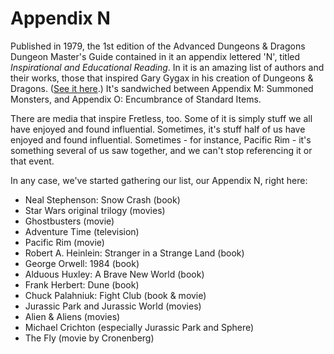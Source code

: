 # Appendix N

Published in 1979, the 1st edition of the Advanced Dungeons & Dragons Dungeon Master's Guide contained in it an appendix lettered 'N', titled _Inspirational and Educational Reading_. In it is an amazing list of authors and their works, those that inspired Gary Gygax in his creation of Dungeons & Dragons. ([See it here](http://www.digital-eel.com/blog/ADnD_reading_list.htm).) It's sandwiched between Appendix M: Summoned Monsters, and Appendix O: Encumbrance of Standard Items.

There are media that inspire Fretless, too. Some of it is simply stuff we all have enjoyed and found influential. Sometimes, it's stuff half of us have enjoyed and found influential. Sometimes - for instance, Pacific Rim - it's something several of us saw together, and we can't stop referencing it or that event. 

In any case, we've started gathering our list, our Appendix N, right here:

+ Neal Stephenson: Snow Crash (book)
+ Star Wars original trilogy (movies)
+ Ghostbusters (movie)
+ Adventure Time (television)
+ Pacific Rim (movie)
+ Robert A. Heinlein: Stranger in a Strange Land (book)
+ George Orwell: 1984 (book)
+ Alduous Huxley: A Brave New World (book)
+ Frank Herbert: Dune (book)
+ Chuck Palahniuk: Fight Club (book & movie)
+ Jurassic Park and Jurassic World (movies)
+ Alien & Aliens (movies)
+ Michael Crichton (especially Jurassic Park and Sphere)
+ The Fly (movie by Cronenberg)

